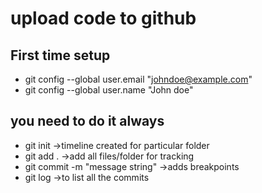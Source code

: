 # upload code to github

## First time setup
* git config --global user.email "johndoe@example.com"
* git config --global user.name "John doe"

## you need to do it always

* git init  ->timeline created for particular folder
* git add . ->add all files/folder for tracking
* git commit -m "message string" ->adds breakpoints
* git log    ->to list all the commits